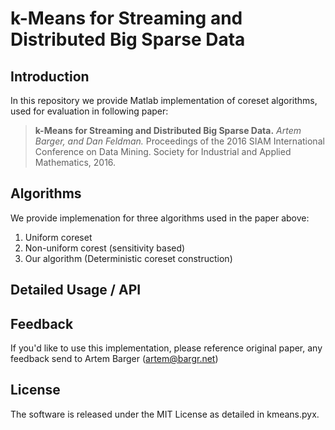 k-Means for Streaming and Distributed Big Sparse Data
===

Introduction
---

In this repository we provide Matlab implementation of coreset algorithms, used
for evaluation in following paper:

> **k-Means for Streaming and Distributed Big Sparse Data.**
> *Artem Barger, and Dan Feldman.*
> Proceedings of the 2016 SIAM International Conference on Data
> Mining. Society for Industrial and Applied Mathematics, 2016.

Algorithms
---

We provide implemenation for three algorithms used in the paper above:

1. Uniform coreset
2. Non-uniform corest (sensitivity based)
3. Our algorithm (Deterministic coreset construction)

Detailed Usage / API
---


Feedback
---

If you'd like to use this implementation, please reference original paper, any
feedback send to Artem Barger (artem@bargr.net)

License
---

The software is released under the MIT License as detailed in kmeans.pyx.

